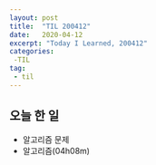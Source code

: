 ```yaml
---
layout: post
title:  "TIL 200412"
date:   2020-04-12
excerpt: "Today I Learned, 200412"
categories: 
 -TIL
tag:
 - til
---
```

## 오늘 한 일

* 알고리즘 문제
* 알고리즘(04h08m)